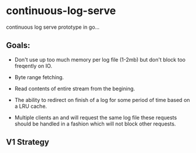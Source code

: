 continuous-log-serve
====================

continuous log serve prototype in go...

## Goals:
  - Don't use up too much memory per log file (1-2mb) but don't block
    too freqently on IO.

  - Byte range fetching.

  - Read contents of entire stream from the begining.

  - The ability to redirect on finish of a log for some period of time based on
    a LRU cache.

  - Multiple clients an and will request the same log file these requests should
    be handled in a fashion which will not block other requests.


## V1 Strategy

